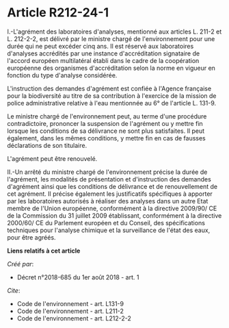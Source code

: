 # Article R212-24-1

I.-L'agrément des laboratoires d'analyses, mentionné aux articles L. 211-2 et L. 212-2-2, est délivré par le ministre chargé
de l'environnement pour une durée qui ne peut excéder cinq ans. Il est réservé aux laboratoires d'analyses accrédités par une
instance d'accréditation signataire de l'accord européen multilatéral établi dans le cadre de la coopération européenne des
organismes d'accréditation selon la norme en vigueur en fonction du type d'analyse considérée. 

L'instruction des demandes d'agrément est confiée à l'Agence française pour la biodiversité au titre de sa contribution à
l'exercice de la mission de police administrative relative à l'eau mentionnée au 6° de l'article L. 131-9. 

Le ministre chargé de l'environnement peut, au terme d'une procédure contradictoire, prononcer la suspension de l'agrément ou
y mettre fin lorsque les conditions de sa délivrance ne sont plus satisfaites. Il peut également, dans les mêmes conditions,
y mettre fin en cas de fausses déclarations de son titulaire. 

L'agrément peut être renouvelé. 

II.-Un arrêté du ministre chargé de l'environnement précise la durée de l'agrément, les modalités de présentation et
d'instruction des demandes d'agrément ainsi que les conditions de délivrance et de renouvellement de cet agrément. Il précise
également les justificatifs spécifiques à apporter par les laboratoires autorisés à réaliser des analyses dans un autre Etat
membre de l'Union européenne, conformément à la directive 2009/90/ CE de la Commission du 31 juillet 2009 établissant,
conformément à la directive 2000/60/ CE du Parlement européen et du Conseil, des spécifications techniques pour l'analyse
chimique et la surveillance de l'état des eaux, pour être agréés.

**Liens relatifs à cet article**

_Créé par_:

  - Décret n°2018-685 du 1er août 2018 - art. 1

_Cite_:

  - Code de l'environnement - art. L131-9
  - Code de l'environnement - art. L211-2
  - Code de l'environnement - art. L212-2-2
